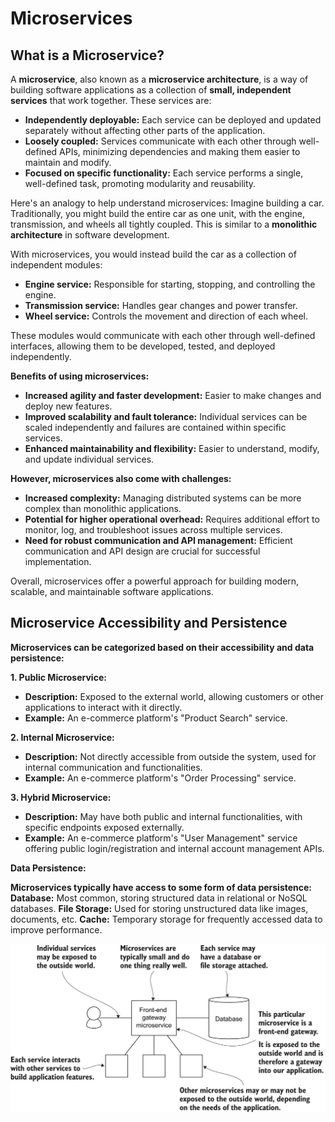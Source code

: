 # Microservices

## What is a Microservice?

A **microservice**, also known as a **microservice architecture**, is a way of building software applications as a collection of **small, independent services** that work together. These services are:

* **Independently deployable:** Each service can be deployed and updated separately without affecting other parts of the application.
* **Loosely coupled:** Services communicate with each other through well-defined APIs, minimizing dependencies and making them easier to maintain and modify.
* **Focused on specific functionality:** Each service performs a single, well-defined task, promoting modularity and reusability.

Here's an analogy to help understand microservices: Imagine building a car. Traditionally, you might build the entire car as one unit, with the engine, transmission, and wheels all tightly coupled. This is similar to a **monolithic architecture** in software development.

With microservices, you would instead build the car as a collection of independent modules:

* **Engine service:** Responsible for starting, stopping, and controlling the engine.
* **Transmission service:** Handles gear changes and power transfer.
* **Wheel service:** Controls the movement and direction of each wheel.

These modules would communicate with each other through well-defined interfaces, allowing them to be developed, tested, and deployed independently.

**Benefits of using microservices:**

* **Increased agility and faster development:** Easier to make changes and deploy new features.
* **Improved scalability and fault tolerance:** Individual services can be scaled independently and failures are contained within specific services.
* **Enhanced maintainability and flexibility:** Easier to understand, modify, and update individual services.

**However, microservices also come with challenges:**

* **Increased complexity:** Managing distributed systems can be more complex than monolithic applications.
* **Potential for higher operational overhead:** Requires additional effort to monitor, log, and troubleshoot issues across multiple services.
* **Need for robust communication and API management:** Efficient communication and API design are crucial for successful implementation.

Overall, microservices offer a powerful approach for building modern, scalable, and maintainable software applications.

## Microservice Accessibility and Persistence

**Microservices can be categorized based on their accessibility and data persistence:**

**1. Public Microservice:**

* **Description:** Exposed to the external world, allowing customers or other applications to interact with it directly.
* **Example:** An e-commerce platform's "Product Search" service.

**2. Internal Microservice:**

* **Description:** Not directly accessible from outside the system, used for internal communication and functionalities.
* **Example:** An e-commerce platform's "Order Processing" service.

**3. Hybrid Microservice:**

* **Description:** May have both public and internal functionalities, with specific endpoints exposed externally.
* **Example:** An e-commerce platform's "User Management" service offering public login/registration and internal account management APIs.

**Data Persistence:**

**Microservices typically have access to some form of data persistence:**
**Database:** Most common, storing structured data in relational or NoSQL databases.
**File Storage:** Used for storing unstructured data like images, documents, etc.
**Cache:** Temporary storage for frequently accessed data to improve performance.

![microservices](microservices.png)
